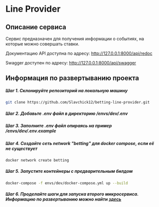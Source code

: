 # Line Provider
## Описание сервиса
Сервис предназначен для получения информации о событиях, на которые можно совершать ставки.

Документацию API доступна по адресу: http://127.0.0.1:8000/api/redoc

Swagger доступен по адресу: http://127.0.0.1:8000/api/swagger


## Информация по развертыванию проекта
##### Шаг 1. Склонируйте репозиторий на локальную машину
```bash
git clone https://github.com/Slavchick12/betting-line-provider.git
```
##### Шаг 2. Добавьте .env файл в директорию /envs/dev/.env
##### Шаг 3. Заполните .env файл опираясь на пример /envs/dev/.env.example
##### Шаг 4. Создайте сеть network "betting" для docker compose, если её не существует
```bash
docker network create betting
```
##### Шаг 5. Запустите контейнеры с предварительным билдом
```bash
docker-compose -f envs/dev/docker-compose.yml up --build
```
##### Шаг 6. Проделайте шаги для запуска второго микросервиса. Информацию по развертыванию можно найти [здесь](https://github.com/Slavchick12/betting-bet-marker/blob/main/README.md)
